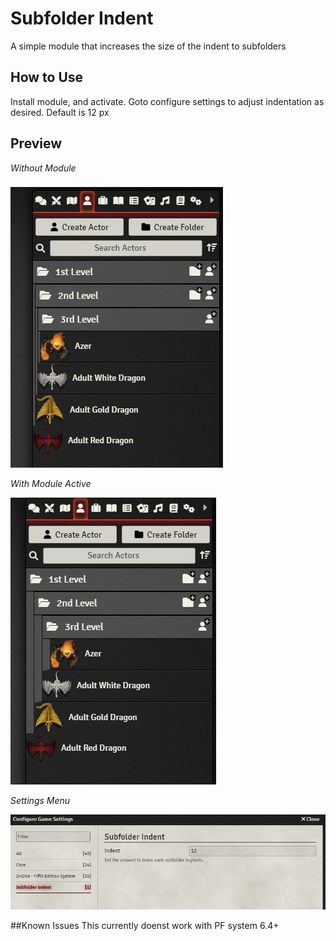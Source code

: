 # Subfolder Indent
A simple module that increases the size of the indent to subfolders

## How to Use
Install module, and activate.
Goto configure settings to adjust indentation as desired.
Default is 12 px


## Preview
*Without Module*

![Without module active](/examples/example-off.jpg)

*With Module Active*

![With module active](/examples/example-on.jpg)

*Settings Menu*

![With module active](/examples/settings.jpg)

##Known Issues
This currently doenst work with PF system 6.4+

